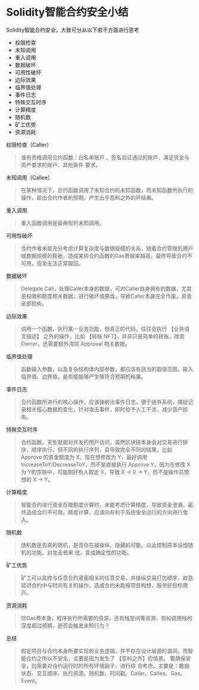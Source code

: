 
# Solidity智能合约安全小结

Solidity智能合约安全，大致可分从以下若干方面进行思考

- 权限检查
- 未知调⽤
- 重⼊调⽤
- 数据破坏
- 可⽤性破坏
- 边际效果
- 临界值处理
- 事件⽇志
- 特殊交互时序
- 计算精度
- 随机数
- 矿⼯优势
- 资源消耗

权限检查（Caller） 
> 谁有资格调⽤合约函数：⽩名单账⼾ 、签名验证通过的账⼾、满⾜资⾦与资产要求的账⼾、其他条件 要求。 

未知调⽤（Callee）
> 在某种情况下，合约函数调⽤了未知合约的未知函数，⽽未知函数所执⾏的操作，超出合约作者的预期，产⽣出乎意料之外的坏结果。

重⼊调⽤
> 重⼊函数调⽤是最典型的未知调⽤。

可⽤性破坏
> 合约作者未能充分考虑计算复杂度与数据规模的关系，随着合约管理的⽤⼾或数据规模的膨胀，造成某些合约函数的Gas费越来越⾼，最终导致合约不可⽤，资⾦⽆法正常取回。

数据破坏
> Delegate Call，处理Caller本⾝的数据，可对Caller⾃⾝拥有的数据，尤其是权限和额度相关数据，进⾏破坏或篡改，导致Caller本⾝完全作废，资⾦全部损失。

边际效果
> 调⽤⼀个函数，执⾏某⼀业务功能，但真正的代码，往往会执⾏ 【业务语⾔描述】 之外的操作，⽐如 【转账 NFT】，并⾮只是简单的转账，改变Owner，还需要额外清除 Approval 相关数据。 

临界值处理
> 函数输⼊参数，以及复杂结构体内部参数，都应该有适当的取值范围，输⼊临界值、边界值，是否能能够产⽣够符合预期的结果。

事件⽇志
> 合约函数所进⾏的核⼼操作，应该弹射出事件⽇志，便于链外系统，捕捉记录相关核⼼数据的变化，针对攻击事件，即时给予⼈⼯⼲涉，减少资产损失。

特殊交互时序 
> 合约函数，天⽣就⾯对并发的⽤⼾访问，虽然区块链本⾝会对交易进⾏排序，顺序执⾏，但不同的执⾏序列，会导致完全不同的结果。⽐如 Approve 的资⾦额度为 X，现在想修改为 Y，最好调⽤
IncreaseToY/DecreaseToY，⽽不是直接执⾏ Approve Y，因为在修改 X 为 Y的空隙中，可能刚好有⼈取⾛ X，导致 X -> 0 -> Y，⽽不是操作员预想的 X -> Y。 

计算精度
> 智能合约进⾏资⾦存取额度计算时，未能考虑计算精度，导致资⾦泄漏，最终造成合约不可⽤。精度计算，应该向有利于系统安全运⾏的⽅向进⾏舍⼊。 

随机数
> 随机数是否真的随机，是否存在被操纵、隐藏的可能，以此控制原本设想随机的功能，对攻击者来 说，变成确定性的功能。

矿⼯优势
> 矿⼯可以监控与任意合约紧密相关的任意交易，并操纵交易打包顺序，故意延迟合约中与时间有关的操作，造成合约未能按项⽬构想，服务好⽬标⽤⼾。

资源消耗
> 除Gas费本⾝，程序执⾏所需要的资源，还有栈空间等资源，假如调⽤栈的深度超过预期，是否会触发未知⾏为？ 

总结

> 假定项⽬与合约本⾝所要实现的业务逻辑，并不存在设计层⾯的漏洞，而智能合约之所以不安全，主要是因为发⽣了 【意料之外】的情景。
> 要确保安全，则需要对合约运⾏时的所有环境因⼦，进⾏综 合考虑。主要是：数据状态、交互顺序、执⾏资源、随机数、时间戳、Caller、Callee、Gas、Event。







